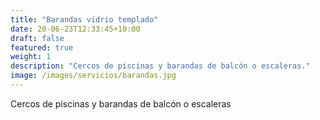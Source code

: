 ```yaml
---
title: "Barandas vidrio templado"
date: 20-06-23T12:33:45+10:00
draft: false
featured: true
weight: 1
description: "Cercos de piscinas y barandas de balcón o escaleras."
image: /images/servicios/barandas.jpg
---
```


Cercos de piscinas y barandas de balcón o escaleras